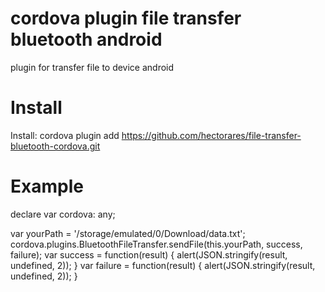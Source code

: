 # cordova plugin file transfer bluetooth android
plugin for transfer file to device android
# Install
Install: cordova plugin add https://github.com/hectorares/file-transfer-bluetooth-cordova.git

# Example
declare var cordova: any;

var yourPath = '/storage/emulated/0/Download/data.txt';
cordova.plugins.BluetoothFileTransfer.sendFile(this.yourPath, success, failure);
 var success = function(result) {
  alert(JSON.stringify(result, undefined, 2));
 }
 var failure = function(result) {
  alert(JSON.stringify(result, undefined, 2));
 }




